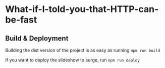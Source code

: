 # What-if-I-told-you-that-HTTP-can-be-fast

## Build & Deployment

Building the dist version of the project is as easy as running `npm run build`

If you want to deploy the slideshow to surge, run `npm run deploy`
